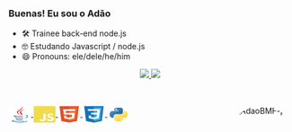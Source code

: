 ### Buenas! Eu sou o Adão

- 🛠️ Trainee back-end node.js
- 🤓 Estudando Javascript / node.js
- 😄 Pronouns: ele/dele/he/him

<div align="center">
  <a href="https://github.com/AdaoBMF">
  <img height="180em" src="https://github-readme-stats.vercel.app/api?username=AdaoBMF&show_icons=true&theme=github_dark&include_all_commits=true&count_private=true"/>
 <img height="180em" src="https://github-readme-stats.vercel.app/api/top-langs/?username=AdaoBMF&layout=compact&langs_count=7&theme=github_dark"/>
</div>
  
##  
<div style="display: inline_block"><br>
  <img align="center" alt="AdaoBMF-Java" height="30" width="40" src="https://raw.githubusercontent.com/devicons/devicon/master/icons/java/java-original.svg">
  <img align="center" alt="AdaoBMF-Js" height="30" width="40" src="https://raw.githubusercontent.com/devicons/devicon/master/icons/javascript/javascript-plain.svg">
  <img align="center" alt="AdaoBMF-HTML" height="30" width="40" src="https://raw.githubusercontent.com/devicons/devicon/master/icons/html5/html5-original.svg">
  <img align="center" alt="AdaoBMF-CSS" height="30" width="40" src="https://raw.githubusercontent.com/devicons/devicon/master/icons/css3/css3-original.svg">
  <img align="center" alt="AdaoBMF-Python" height="30" width="40" src="https://raw.githubusercontent.com/devicons/devicon/master/icons/python/python-original.svg">
  <img align="right" alt="AdaoBMF-pic" height="125" style="border-radius:50px !important;" src="https://unavatar.io/github/AdaoBMF">
</div>

